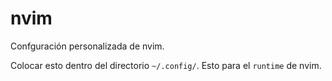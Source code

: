 # nvim
Confguración personalizada de nvim.

Colocar esto dentro del directorio `~/.config/`. Esto para el `runtime` de nvim.
